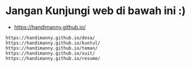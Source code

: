 # Jangan Kunjungi web di bawah ini :)

* https://handimanny.github.io/

```
https://handimanny.github.io/desa/
https://handimanny.github.io/kuntul/
https://handimanny.github.io/teman/
https://handimanny.github.io/suit/
https://handimanny.github.io/resume/
```
